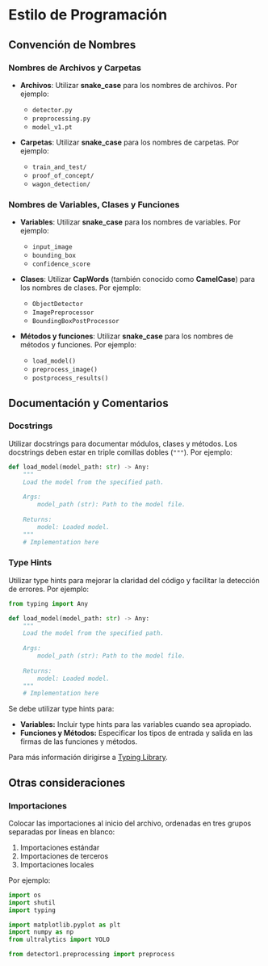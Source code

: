 # Estilo de Programación

## Convención de Nombres

### Nombres de Archivos y Carpetas

- **Archivos**: Utilizar **snake_case** para los nombres de archivos. Por ejemplo:
  - `detector.py`
  - `preprocessing.py`
  - `model_v1.pt`

- **Carpetas**: Utilizar **snake_case** para los nombres de carpetas. Por ejemplo:
  - `train_and_test/`
  - `proof_of_concept/`
  - `wagon_detection/`

### Nombres de Variables, Clases y Funciones

- **Variables**: Utilizar **snake_case** para los nombres de variables. Por ejemplo:
  - `input_image`
  - `bounding_box`
  - `confidence_score`

- **Clases**: Utilizar **CapWords** (también conocido como **CamelCase**) para los nombres de clases. Por ejemplo:
  - `ObjectDetector`
  - `ImagePreprocessor`
  - `BoundingBoxPostProcessor`

- **Métodos y funciones**: Utilizar **snake_case** para los nombres de métodos y funciones. Por ejemplo:
  - `load_model()`
  - `preprocess_image()`
  - `postprocess_results()`

## Documentación y Comentarios

### Docstrings

Utilizar docstrings para documentar módulos, clases y métodos. Los docstrings deben estar en triple comillas dobles (`"""`). Por ejemplo:
  ```python
  def load_model(model_path: str) -> Any:
      """
      Load the model from the specified path.
      
      Args:
          model_path (str): Path to the model file.
      
      Returns:
          model: Loaded model.
      """
      # Implementation here
```


### Type Hints

Utilizar type hints para mejorar la claridad del código y facilitar la detección de errores. Por ejemplo:

```python
from typing import Any

def load_model(model_path: str) -> Any:
    """
    Load the model from the specified path.
    
    Args:
        model_path (str): Path to the model file.
    
    Returns:
        model: Loaded model.
    """
    # Implementation here
```

Se debe utilizar type hints para:
* **Variables:** Incluir type hints para las variables cuando sea apropiado.
* **Funciones y Métodos:** Especificar los tipos de entrada y salida en las firmas de las funciones y métodos.

Para más información dirigirse a [Typing Library](https://docs.python.org/3/library/typing.html).

## Otras consideraciones

### Importaciones

Colocar las importaciones al inicio del archivo, ordenadas en tres grupos separadas por líneas en blanco: 
1. Importaciones estándar
2. Importaciones de terceros
3. Importaciones locales

Por ejemplo:

```python
import os
import shutil
import typing 

import matplotlib.pyplot as plt
import numpy as np
from ultralytics import YOLO

from detector1.preprocessing import preprocess
```